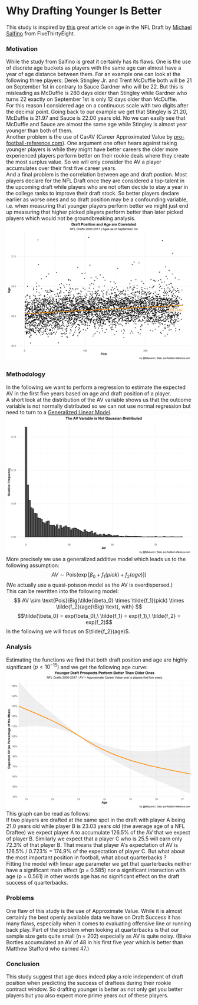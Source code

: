 # **Why Drafting Younger Is Better**

This study is inspired by [this](https://fivethirtyeight.com/features/age-played-a-bigger-role-in-the-nfl-draft-its-about-time/)
great article on age in the NFL Draft by [Michael Salfino](https://twitter.com/MichaelSalfino) from FiveThirtyEight.

### Motivation

While the study from Salfino is great it certainly has its flaws.
One is the use of discrete age buckets as players with the same age can
almost have a year of age distance between them.
For an example one can look at the following three players:
Derek Stingley Jr. and Trent McDuffie both will be 21 on September 1st in contrary to 
Sauce Gardner who will be 22. But this is misleading as McDuffie is 280 days
older than Stingley while Gardner who turns 22 exactly on September 1st is only 12
days older than McDuffie.\
For this reason I considered age on a continuous scale with two digits after the decimal point.
Going back to our example we get that Stingley is 21.20, McDuffie is 21.97 and Sauce is 22.00 years old.
No we can easily see that McDuffie and Sauce are almost the same age while Stingley
is almost year younger than both of them.\
Another problem is the use of CarAV (Career Approximated Value by 
[pro-football-reference.com](https://pro-football-reference.com)).
One argument one often hears against taking younger players is while they might
have better careers the older more experienced players perform better on their rookie
deals where they create the most surplus value.
So we will only consider the AV a player accumulates over their first five career years.\
And a final problem is the correlation between age and draft postion.
Most players declare for the NFL Draft once they are considered a top-talent in the upcoming
draft while players who are not often decide to stay a year in the college ranks to
improve their draft stock. So better players declare earlier as worse ones and so draft
position may be a confounding variable, i.e. when measuring that younger players
perform better we might just end up measuring that higher picked players
perform better than later picked players which would not be groundbreaking analysis.
![correlation](plot_pick_age_cor.png?raw=true)


### Methodology

In the following we want to perform a regression to estimate the expected AV in
the first five years based on age and draft position of a player.\
A short look at the distribution of the AV variable shows us that the outcome variable
is not normally distributed so we can not use normal regression but need to turn
to a [Generalized Linear Model](https://en.wikipedia.org/wiki/Generalized_linear_model).
<img src="plot_av_density.png?raw=true">
More precisely we use a generalized additive model which leads us to the following
assumption:
$$ AV \sim \text{Pois}\Big(\exp\big[\beta_0 + f_1(pick) + f_2(age)\big]\Big)$$
(We actually use a quasi-poisson model as the AV is overdispersed.)\
This can be rewritten into the following model:
$$ AV \sim \text{Pois}\Big(\tilde{\beta_0} \times \tilde{f_1}(pick) \times \tilde{f_2}(age)\Big) \text{, with} $$ 
$$\tilde{\beta_0} = exp(\beta_0),\ \tilde{f_1} = exp(f_1),\ \tilde{f_2} = exp(f_2)$$
In the following we will focus on $\tilde{f_2}(age)$.

### Analysis

Estimating the functions we find that both draft position and age are
highly significant $\left(p < 10^{-15}\right)$ and we get the following age curve:
![age_curve_full_model](plot_f_age.png?raw=true)
This graph can be read as follows:\
If two players are drafted at the same spot in the draft with player A being
21.0 years old while player B is 23.03 years old (the average age of a NFL Draftee)
we expect player A to accumulate 126.5% of the AV that we expect of player B.
Similarly we expect that a player C who is 25.5 will earn only
72.3% of that player B. That means that player A's expectation of AV is 
126.5% / 0.723% = 174.9% of the expectation of player C.
But what about the most important position in football, what about quarterbacks ?\
Fitting the model with linear age parameter we get that quarterbacks neither
have a significant main effect (p = 0.585) nor a significant interaction with age
(p = 0.561) in other words age has no significant effect on the draft success of
quarterbacks.

### Problems

One flaw of this study is the use of Approximate Value. While it is almost certainly
the best openly available data we have on Draft Success it has many flaws,
especially when it comes to evaluating offensive line or running back play.
Part of the problem when looking at quarterbacks is that our sample size gets
quite small (n = 202) especially as AV is quite noisy.
(Blake Bortles accumulated an AV of 48 in his first five year 
which is better than Matthew Stafford who earned 47.)

### Conclusion

This study suggest that age does indeed play a role independent of draft
position when predicting the success of draftees during their rookie contract
window. So drafting younger is better as not only get you better players but
you also expect more prime years out of these players. 




